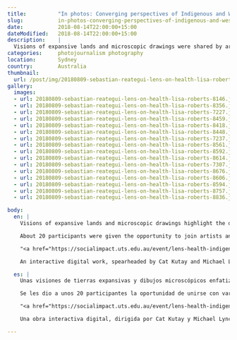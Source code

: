 ```yaml
---
title:          "In photos: Converging perspectives of Indigenous and Western health and wellbeing"
slug:           in-photos-converging-perspectives-of-indigenous-and-western-health-and-wellbeing
date:           2018-08-14T22:00:00+15:00
dateModified:   2018-08-14T22:00:00+15:00
description:    |
  Visions of expansive lands and microscopic drawings were shared by artists and scientists from Indigenous backgrounds.
categories:     photojournalism photography
location:       Sydney
country:        Australia
thumbnail:
  url: /post/img/20180809-sebastian-reategui-lens-on-health-lisa-roberts-8594.jpg
gallery:
  images:
  - url: 20180809-sebastian-reategui-lens-on-health-lisa-roberts-8146.jpg
  - url: 20180809-sebastian-reategui-lens-on-health-lisa-roberts-8356.jpg
  - url: 20180809-sebastian-reategui-lens-on-health-lisa-roberts-7227.jpg
  - url: 20180809-sebastian-reategui-lens-on-health-lisa-roberts-8459.jpg
  - url: 20180809-sebastian-reategui-lens-on-health-lisa-roberts-8418.jpg
  - url: 20180809-sebastian-reategui-lens-on-health-lisa-roberts-8448.jpg
  - url: 20180809-sebastian-reategui-lens-on-health-lisa-roberts-7237.jpg
  - url: 20180809-sebastian-reategui-lens-on-health-lisa-roberts-8561.jpg
  - url: 20180809-sebastian-reategui-lens-on-health-lisa-roberts-8592.jpg
  - url: 20180809-sebastian-reategui-lens-on-health-lisa-roberts-8614.jpg
  - url: 20180809-sebastian-reategui-lens-on-health-lisa-roberts-7307.jpg
  - url: 20180809-sebastian-reategui-lens-on-health-lisa-roberts-8676.jpg
  - url: 20180809-sebastian-reategui-lens-on-health-lisa-roberts-8606.jpg
  - url: 20180809-sebastian-reategui-lens-on-health-lisa-roberts-8594.jpg
  - url: 20180809-sebastian-reategui-lens-on-health-lisa-roberts-8757.jpg
  - url: 20180809-sebastian-reategui-lens-on-health-lisa-roberts-8836.jpg

body:
  en: |
    Visions of expansive lands and microscopic drawings highlight the different ways of seeing and interpreting the natural world.

    About 20 participants were given the opportunity to join artists and scientists in conversations about Indigenous health and the roles of nature and connection to land in human health.

    "<a href="https://socialimpact.uts.edu.au/event/lens-health-indigenous-western-views/">Lens on Health: Indigenous and Western Views</a>" was presented by Living Data's Lisa Roberts in conjunction with UTS, in two venues at the university on Thursday.

    An interactive digital work, spearheaded by Cat Kutay and Michael Lynch, was presented in a surround projection room.

  es: |
    Unas visiones de tierras expansivas y dibujos microscópicos enfatizan los distintos medios que hay de ver e interpretar el mundo natural.

    Se les dio a unos 20 participantes la oportunidad de unirse con varios artistas y científicos para conversar sobre la salud indígena y los papeles que toman la naturaleza y la conexión con la tierra para la salud humana en general.

    "<a href="https://socialimpact.uts.edu.au/event/lens-health-indigenous-western-views/"><i>Lens on Health: Indigenous and Western Views</i></a>" fue presentado por Lisa Roberts del grupo Living Data en colaboración con la Universidad de Tecnología Sídney, en dos sitios de la universidad el jueves pasado.

    Una obra interactiva digital, dirigida por Cat Kutay y Michael Lynch, fue presentada en una sala de proyección envolvente.

---
```

